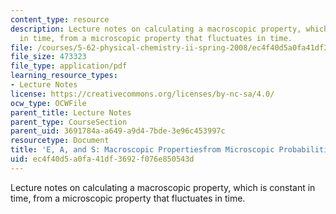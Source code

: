 ```yaml
---
content_type: resource
description: Lecture notes on calculating a macroscopic property, which is constant
  in time, from a microscopic property that fluctuates in time.
file: /courses/5-62-physical-chemistry-ii-spring-2008/ec4f40d5a0fa41df3692f076e850543d_02_562ln08.pdf
file_size: 473323
file_type: application/pdf
learning_resource_types:
- Lecture Notes
license: https://creativecommons.org/licenses/by-nc-sa/4.0/
ocw_type: OCWFile
parent_title: Lecture Notes
parent_type: CourseSection
parent_uid: 3691784a-a649-a9d4-7bde-3e96c453997c
resourcetype: Document
title: 'E, A, and S: Macroscopic Propertiesfrom Microscopic Probabilities {Pi}'
uid: ec4f40d5-a0fa-41df-3692-f076e850543d
---
```

Lecture notes on calculating a macroscopic property, which is constant in time, from a microscopic property that fluctuates in time.